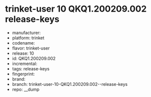 # trinket-user 10 QKQ1.200209.002  release-keys
- manufacturer: 
- platform: trinket
- codename: 
- flavor: trinket-user
- release: 10
- id: QKQ1.200209.002
- incremental: 
- tags: release-keys
- fingerprint: 
- brand: 
- branch: trinket-user-10-QKQ1.200209.002--release-keys
- repo: __dump
